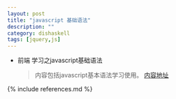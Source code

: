 ```yaml
---
layout: post
title: "javascript 基础语法"
description: ""
category: dishaskell
tags: [jquery,js]
---
```


* 前端 学习之javascript基础语法 

  >内容包括javascript基本语法学习使用。
  [内容地址](http://hongmomanu.github.io/assets/html/js2.htm)






{% include references.md %}
